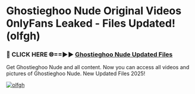 # Ghostieghoo Nude Original Videos 0nlyFans Leaked - Files Updated! (olfgh)

<h3>🔴 CLICK HERE 🌐==►► <a href="https://tinyurl.com/5h6xmrr3" rel="nofollow">Ghostieghoo Nude Updated Files</a></h3>

Get Ghostieghoo Nude and all content. Now you can access all videos and pictures of Ghostieghoo Nude. New Updated Files 2025!

[![olfgh](https://i.imgur.com/KVD873Z.gif)](https://tinyurl.com/5h6xmrr3)
